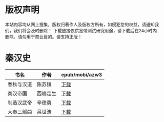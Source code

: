 # 版权声明

本站内容均从网上搜集，版权归著作人及版权方所有，如侵犯您的权益，请通知我们，我们将会及时删除！ 下载链接仅供宽带测试研究用途，请下载后在24小时内删除，请勿用于商业目的。请支持正版！

# 秦汉史

| 书名 | 作者 | epub/mobi/azw3 |
| --- | --- | --- |
| 春秋与汉道 | 陈苏镇 | [下载](https://url89.ctfile.com/f/31084289-1356997624-363d35?p=8866) |
| 秦汉帝国 | 西嶋定生 | [下载](https://url89.ctfile.com/f/31084289-1357053790-cd6e5d?p=8866) |
| 制造汉武帝 | 辛德勇 | [下载](https://url89.ctfile.com/f/31084289-1357030171-cabd6a?p=8866) |
| 大秦三部曲 | 吕世浩 | [下载](https://url89.ctfile.com/f/31084289-1357008274-748b98?p=8866) |

